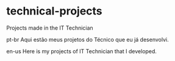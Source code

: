 # technical-projects
Projects made in the IT Technician

pt-br
Aqui estão meus projetos do Técnico que eu já desenvolvi.

en-us
Here is my projects of IT Technician that I developed.
